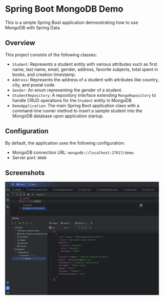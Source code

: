 # Spring Boot MongoDB Demo

This is a simple Spring Boot application demonstrating how to use MongoDB with Spring Data.

## Overview

This project consists of the following classes:
- `Student`: Represents a student entity with various attributes such as first name, last name, email, gender, address, favorite subjects, total spent in books, and creation timestamp.
- `Address`: Represents the address of a student with attributes like country, city, and postal code.
- `Gender`: An enum representing the gender of a student.
- `StudentRepository`: A repository interface extending `MongoRepository` to handle CRUD operations for the `Student` entity in MongoDB.
- `DemoApplication`: The main Spring Boot application class with a command-line runner method to insert a sample student into the MongoDB database upon application startup.

## Configuration

By default, the application uses the following configuration:
- MongoDB connection URL: `mongodb://localhost:27017/demo`
- Server port: `8080`

## Screenshots
![](Screenshot_2024-01-31-113214.png)